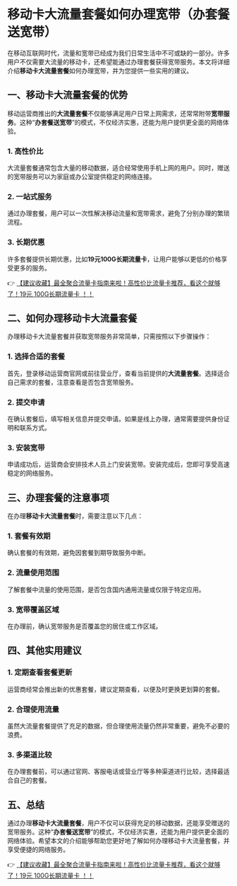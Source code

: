 # 移动卡大流量套餐如何办理宽带（办套餐送宽带）

在移动互联网时代，流量和宽带已经成为我们日常生活中不可或缺的一部分。许多用户不仅需要大流量的移动卡，还希望能通过办理套餐获得宽带服务。本文将详细介绍**移动卡大流量套餐**如何办理宽带，并为您提供一些实用的建议。

## 一、移动卡大流量套餐的优势

移动运营商推出的**大流量套餐**不仅能够满足用户日常上网需求，还常常附带**宽带服务**。这种“**办套餐送宽带**”的模式，不仅经济实惠，还能为用户提供更全面的网络体验。

### 1. 高性价比
大流量套餐通常包含大量的移动数据，适合经常使用手机上网的用户。同时，赠送的宽带服务可以为家庭或办公室提供稳定的网络连接。

### 2. 一站式服务
通过办理套餐，用户可以一次性解决移动流量和宽带需求，避免了分别办理的繁琐流程。

### 3. 长期优惠
许多套餐提供长期优惠，比如**19元100G长期流量卡**，让用户能够以更低的价格享受更多的服务。

👉 [【建议收藏】最全聚合流量卡指南来啦！高性价比流量卡推荐，看这个就够了！19元 100G长期流量卡 ！！](https://bit.ly/Liuliangka)

## 二、如何办理移动卡大流量套餐

办理移动卡大流量套餐并获取宽带服务非常简单，只需按照以下步骤操作：

### 1. 选择合适的套餐
首先，登录移动运营商官网或前往营业厅，查看当前提供的**大流量套餐**。选择适合自己需求的套餐，注意查看是否包含宽带服务。

### 2. 提交申请
在确认套餐后，填写相关信息并提交申请。如果是线上办理，通常需要提供身份证明和联系方式。

### 3. 安装宽带
申请成功后，运营商会安排技术人员上门安装宽带。安装完成后，您即可享受高速稳定的网络服务。

## 三、办理套餐的注意事项

在办理**移动卡大流量套餐**时，需要注意以下几点：

### 1. 套餐有效期
确认套餐的有效期，避免因套餐到期导致服务中断。

### 2. 流量使用范围
了解套餐中流量的使用范围，是否包含国内通用流量或仅限于特定应用。

### 3. 宽带覆盖区域
在办理前，确认宽带服务是否覆盖您的居住或工作区域。

## 四、其他实用建议

### 1. 定期查看套餐更新
运营商经常会推出新的优惠套餐，建议定期查看，以便及时更换更划算的套餐。

### 2. 合理使用流量
虽然大流量套餐提供了充足的数据，但合理使用流量仍然非常重要，避免不必要的浪费。

### 3. 多渠道比较
在办理套餐前，可以通过官网、客服电话或营业厅等多种渠道进行比较，选择最适合自己的套餐。

## 五、总结

通过办理**移动卡大流量套餐**，用户不仅可以获得充足的移动数据，还能享受赠送的宽带服务。这种“**办套餐送宽带**”的模式，不仅经济实惠，还能为用户提供更全面的网络体验。希望本文的介绍能够帮助您更好地了解如何办理移动卡大流量套餐，并享受便捷的网络服务。

👉 [【建议收藏】最全聚合流量卡指南来啦！高性价比流量卡推荐，看这个就够了！19元 100G长期流量卡 ！！](https://bit.ly/Liuliangka)